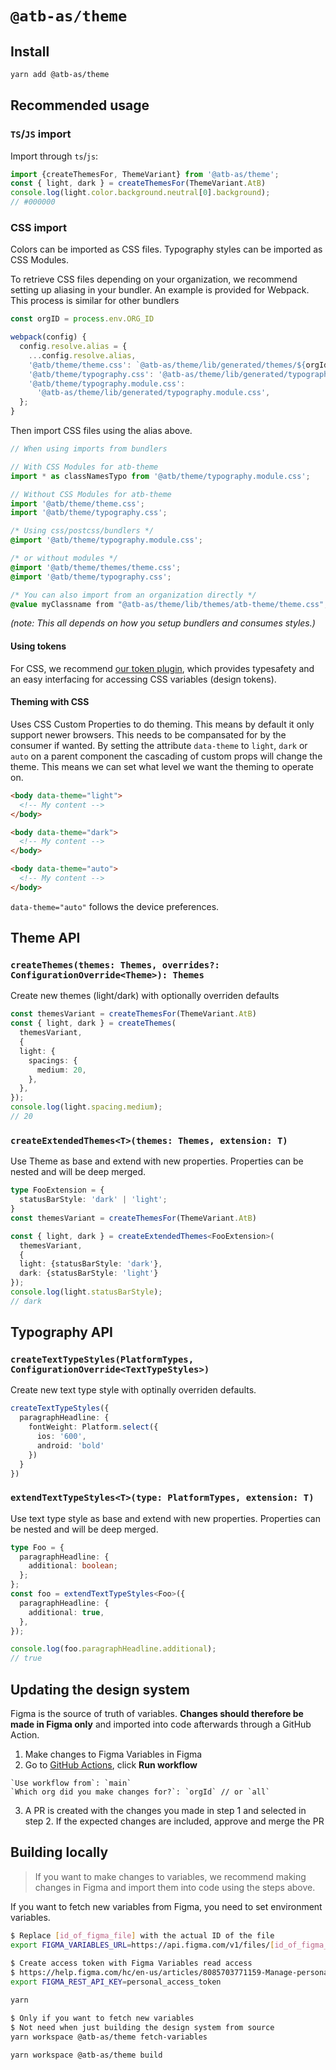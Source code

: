 # `@atb-as/theme`

## Install

```sh
yarn add @atb-as/theme
```

## Recommended usage

### `TS`/`JS` import

Import through `ts`/`js`:

```ts
import {createThemesFor, ThemeVariant} from '@atb-as/theme';
const { light, dark } = createThemesFor(ThemeVariant.AtB)
console.log(light.color.background.neutral[0].background);
// #000000
```

### CSS import

Colors can be imported as CSS files. Typography styles can be imported as CSS Modules.

To retrieve CSS files depending on your organization, we recommend setting up aliasing in your bundler. An example is provided for Webpack. This process is similar for other bundlers

```ts
const orgID = process.env.ORG_ID

webpack(config) {
  config.resolve.alias = {
    ...config.resolve.alias,
    '@atb/theme/theme.css': `@atb-as/theme/lib/generated/themes/${orgId}-theme/theme.css`,
    '@atb/theme/typography.css': '@atb-as/theme/lib/generated/typography.css',
    '@atb/theme/typography.module.css':
      '@atb-as/theme/lib/generated/typography.module.css',
  };
}
```

Then import CSS files using the alias above.

```ts
// When using imports from bundlers

// With CSS Modules for atb-theme
import * as classNamesTypo from '@atb/theme/typography.module.css';

// Without CSS Modules for atb-theme
import '@atb/theme/theme.css';
import '@atb/theme/typography.css';
```

```css
/* Using css/postcss/bundlers */
@import '@atb/theme/typography.module.css';

/* or without modules */
@import '@atb/theme/themes/theme.css';
@import '@atb/theme/typography.css';

/* You can also import from an organization directly */
@value myClassname from "@atb-as/theme/lib/themes/atb-theme/theme.css";
```

_(note: This all depends on how you setup bundlers and consumes styles.)_

#### Using tokens

For CSS, we recommend [our token plugin](https://github.com/AtB-AS/design-system/tree/main/packages/token), which provides typesafety and an easy interfacing for accessing CSS variables (design tokens).

#### Theming with CSS

Uses CSS Custom Properties to do theming. This means by default it only support newer browsers. This needs to be compansated for by the consumer if wanted.
By setting the attribute `data-theme` to `light`, `dark` or `auto` on a parent component the cascading of custom props will change the theme. This means we can set what level we want the theming to operate on.

```html
<body data-theme="light">
  <!-- My content -->
</body>

<body data-theme="dark">
  <!-- My content -->
</body>

<body data-theme="auto">
  <!-- My content -->
</body>
```

`data-theme="auto"` follows the device preferences.

## Theme API

### `createThemes(themes: Themes, overrides?: ConfigurationOverride<Theme>): Themes`

Create new themes (light/dark) with optionally overriden defaults

```ts
const themesVariant = createThemesFor(ThemeVariant.AtB)
const { light, dark } = createThemes(
  themesVariant,
  {
  light: {
    spacings: {
      medium: 20,
    },
  },
});
console.log(light.spacing.medium);
// 20
```

### `createExtendedThemes<T>(themes: Themes, extension: T)`

Use Theme as base and extend with new properties. Properties can be nested and will be deep merged.

```ts
type FooExtension = {
  statusBarStyle: 'dark' | 'light';
}
const themesVariant = createThemesFor(ThemeVariant.AtB)

const { light, dark } = createExtendedThemes<FooExtension>(
  themesVariant,
  {
  light: {statusBarStyle: 'dark'},
  dark: {statusBarStyle: 'light'}
});
console.log(light.statusBarStyle);
// dark
```

## Typography API

### `createTextTypeStyles(PlatformTypes, ConfigurationOverride<TextTypeStyles>)`

Create new text type style with optinally overriden defaults.

```ts
createTextTypeStyles({
  paragraphHeadline: {
    fontWeight: Platform.select({
      ios: '600',
      android: 'bold'
    })
  }
})
```

### `extendTextTypeStyles<T>(type: PlatformTypes, extension: T)`

Use text type style as base and extend with new properties. Properties can be nested and will be deep merged.

```ts
type Foo = {
  paragraphHeadline: {
    additional: boolean;
  };
};
const foo = extendTextTypeStyles<Foo>({
  paragraphHeadline: {
    additional: true,
  },
});

console.log(foo.paragraphHeadline.additional);
// true
```

## Updating the design system

Figma is the source of truth of variables. **Changes should therefore be made in Figma only** and imported into code afterwards through a GitHub Action.

1. Make changes to Figma Variables in Figma
2. Go to [GitHub Actions](https://github.com/AtB-AS/design-system/actions/workflows/design-tokens.yml), click **Run workflow**
```
`Use workflow from`: `main`
`Which org did you make changes for?`: `orgId` // or `all`
```
3. A PR is created with the changes you made in step 1 and selected in step 2. If the expected changes are included, approve and merge the PR

## Building locally

> If you want to make changes to variables, we recommend making changes in Figma and import them into code using the steps above. 

If you want to fetch new variables from Figma, you need to set environment variables.

```sh
$ Replace [id_of_figma_file] with the actual ID of the file
export FIGMA_VARIABLES_URL=https://api.figma.com/v1/files/[id_of_figma_file]/variables/local
 
$ Create access token with Figma Variables read access
$ https://help.figma.com/hc/en-us/articles/8085703771159-Manage-personal-access-tokens 
export FIGMA_REST_API_KEY=personal_access_token
```

```sh
yarn

$ Only if you want to fetch new variables
$ Not need when just building the design system from source
yarn workspace @atb-as/theme fetch-variables

yarn workspace @atb-as/theme build
```